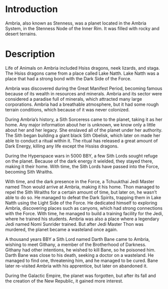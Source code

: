 # Introduction

Ambria, also known as Stenness, was a planet located in the Ambria System, in the Stenness Node of the Inner Rim.
It was filled with rocky and desert terrains.

# Description

Life of Animals on Ambria included Hsiss dragons, neek lizards, and staga.
The Hsiss dragons came from a place called Lake Natth.
Lake Natth was a place that had a strong bond with the Dark Side of the Force.

Ambria was discovered during the Great Manifest Period, becoming famous because of its wealth in resources and minerals.
Ambria and its sector were considered a paradise full of minerals, which attracted many large corporations.
Ambria had a breathable atmosphere, but it had some rough terrain conditions, which because of it was never colonized.

During Ambria’s history, a Sith Sorceress came to the planet, taking it as her home.
Any major information about her is unknown, we know only a little about her and her legacy.
She enslaved all of the planet under her authority.
The Sith began building a giant black Sith Obelisk, which later on made her able to conduct a ritual within it.
The ritual has released a great amount of Dark Energy, killing any life except the Hssiss dragons.

During the Hyperspace wars in 5000 BBY, a few Sith Lords sought refuge on the planet.
Because of the dark energy it wielded, they stayed there, making it their home.
With time, the Sith Lords have passed into the Force, becoming Sith Wraiths.

With time, and the dark presence in the Force, a Tchuukthai Jedi Master named Thon would arrive at Ambria, making it his home.
Thon managed to repel the Sith Wraiths for a certain amount of time, but later on, he wasn’t able to do so.
He managed to defeat the Dark Spirits, trapping them in Lake Natth using the Light Side of the Force.
He dedicated himself to exploring Ambria, discovering places such as canyons, which had strong connections with the Force.
With time, he managed to build a training facility for the Jedi, where he trained his students.
Ambria was also a place where a legendary Jedi named Nomi Sunrider trained.
But after Jedi Master Thon was murdered, the planet became a wasteland once again.

A thousand years BBY a Sith Lord named Darth Bane came to Ambria, wishing to meet Githany, a member of the Brotherhood of Darkness.
Githany had other intentions, he wished to kill Bane, so he poisoned him.
Darth Bane was close to his death, seeking a doctor on a wasteland.
He managed to find one, threatening him, and he managed to be cured.
Bane later re-visited Ambria with his apprentice, but later on abandoned it.

During the Galactic Empire, the planet was forgotten, but after its fall and the creation of the New Republic, it gained more interest.
